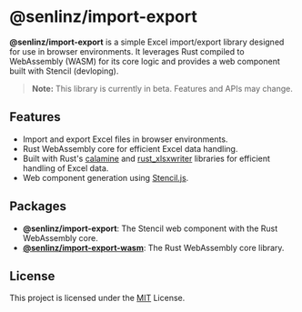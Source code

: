 # @senlinz/import-export

**@senlinz/import-export** is a simple Excel import/export library designed for use in browser environments. It leverages Rust compiled to WebAssembly (WASM) for its core logic and provides a web component built with Stencil (devloping).

> **Note:** This library is currently in beta. Features and APIs may change.

## Features
- Import and export Excel files in browser environments.
- Rust WebAssembly core for efficient Excel data handling.
- Built with Rust's [calamine](https://docs.rs/calamine/) and [rust_xlsxwriter](https://docs.rs/rust_xlsxwriter/) libraries for efficient handling of Excel data.
- Web component generation using [Stencil.js](https://stenciljs.com/).

## Packages
- **@senlinz/import-export**: The Stencil web component with the Rust WebAssembly core.
- **[@senlinz/import-export-wasm](./packages/wasm/README.md)**: The Rust WebAssembly core library.

## License
This project is licensed under the [MIT](https://opensource.org/license/MIT) License.
